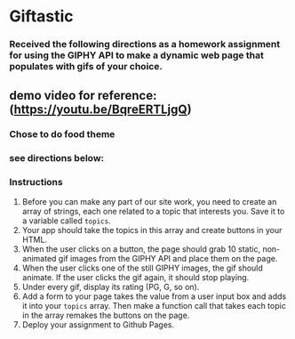# Giftastic

### Received the following directions as a homework assignment for using the GIPHY API to make a dynamic web page that populates with gifs of your choice.
## demo video for reference: (https://youtu.be/BqreERTLjgQ)
### Chose to do food theme
### see directions below:

### Instructions

1. Before you can make any part of our site work, you need to create an array of strings, each one related to a topic that interests you. Save it to a variable called `topics`.
2. Your app should take the topics in this array and create buttons in your HTML.
3. When the user clicks on a button, the page should grab 10 static, non-animated gif images from the GIPHY API and place them on the page.
4. When the user clicks one of the still GIPHY images, the gif should animate. If the user clicks the gif again, it should stop playing.
5. Under every gif, display its rating (PG, G, so on).
6. Add a form to your page takes the value from a user input box and adds it into your `topics` array. Then make a function call that takes each topic in the array remakes the buttons on the page.
7. Deploy your assignment to Github Pages.





